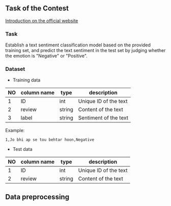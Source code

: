 ## Task of the Contest
[Introduction on the official website](https://www.kesci.com/home/competition/5cb80fd312c371002b12355f)
### Task
Establish a text sentiment classification model based on the provided training set, and predict the text sentiment in the test set by judging whether the emotion is "Negative" or "Positive".
### Dataset
- Training data

 NO | column name | type | description
 -|-|-|-
 1 | ID | int | Unique ID of the text
 2 | review | string | Content of the text
 3 | label | string | Sentiment of the text

Example: 

    1,Jo bhi ap se tou behtar hoon,Negative

- Test data

 NO | column name | type | description
 -|-|-|-
 1 | ID | int | Unique ID of the text
 2 | review | string | Content of the text

## Data preprocessing
